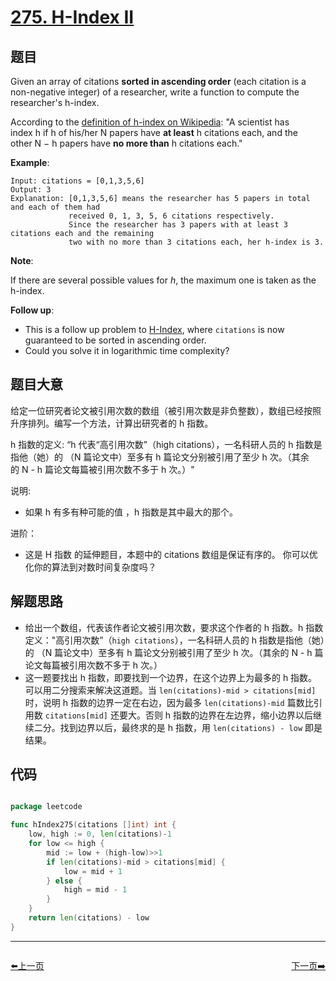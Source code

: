 # [275. H-Index II](https://leetcode.com/problems/h-index-ii/)

## 题目

Given an array of citations **sorted in ascending order** (each citation is a non-negative integer) of a researcher, write a function to compute the researcher's h-index.

According to the [definition of h-index on Wikipedia](https://en.wikipedia.org/wiki/H-index): "A scientist has index h if h of his/her N papers have **at least** h citations each, and the other N − h papers have **no more than** h citations each."

**Example**:

    Input: citations = [0,1,3,5,6]
    Output: 3 
    Explanation: [0,1,3,5,6] means the researcher has 5 papers in total and each of them had 
                 received 0, 1, 3, 5, 6 citations respectively. 
                 Since the researcher has 3 papers with at least 3 citations each and the remaining 
                 two with no more than 3 citations each, her h-index is 3.

**Note**:

If there are several possible values for *h*, the maximum one is taken as the h-index.

**Follow up**:

- This is a follow up problem to [H-Index](https://leetcode.com/problems/h-index/description/), where `citations` is now guaranteed to be sorted in ascending order.
- Could you solve it in logarithmic time complexity?



## 题目大意


给定一位研究者论文被引用次数的数组（被引用次数是非负整数），数组已经按照升序排列。编写一个方法，计算出研究者的 h 指数。

h 指数的定义: “h 代表“高引用次数”（high citations），一名科研人员的 h 指数是指他（她）的 （N 篇论文中）至多有 h 篇论文分别被引用了至少 h 次。（其余的 N - h 篇论文每篇被引用次数不多于 h 次。）"

说明:

- 如果 h 有多有种可能的值 ，h 指数是其中最大的那个。

进阶：

- 这是 H 指数 的延伸题目，本题中的 citations 数组是保证有序的。
你可以优化你的算法到对数时间复杂度吗？


## 解题思路

- 给出一个数组，代表该作者论文被引用次数，要求这个作者的 h 指数。h 指数定义："高引用次数”（`high citations`），一名科研人员的 h 指数是指他（她）的 （N 篇论文中）至多有 h 篇论文分别被引用了至少 h 次。（其余的 N - h 篇论文每篇被引用次数不多于 h 次。）
- 这一题要找出 h 指数，即要找到一个边界，在这个边界上为最多的 h 指数。可以用二分搜索来解决这道题。当 `len(citations)-mid > citations[mid]` 时，说明 h 指数的边界一定在右边，因为最多 `len(citations)-mid` 篇数比引用数 `citations[mid]` 还要大。否则 h 指数的边界在左边界，缩小边界以后继续二分。找到边界以后，最终求的是 h 指数，用 `len(citations) - low` 即是结果。


## 代码

```go

package leetcode

func hIndex275(citations []int) int {
	low, high := 0, len(citations)-1
	for low <= high {
		mid := low + (high-low)>>1
		if len(citations)-mid > citations[mid] {
			low = mid + 1
		} else {
			high = mid - 1
		}
	}
	return len(citations) - low
}

```


----------------------------------------------
<div style="display: flex;justify-content: space-between;align-items: center;">
<p><a href="https://books.halfrost.com/leetcode/ChapterFour/0200~0299/0274.H-Index/">⬅️上一页</a></p>
<p><a href="https://books.halfrost.com/leetcode/ChapterFour/0200~0299/0283.Move-Zeroes/">下一页➡️</a></p>
</div>
